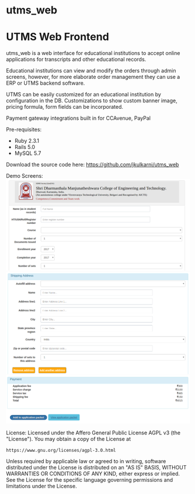 # utms_web
# UTMS Web Frontend
utms_web is a web interface for educational institutions to accept online applications for transcripts and other educational records.

Educational institutions can view and modify the orders through admin screens, however, for more elaborate order management they can use a ERP or UTMS backend software.

UTMS can be easily customized for an educational institution by configuration in the DB. 
Customizations to show custom banner image, pricing formula, form fields can be incorporated. 

Payment gateway integrations built in for CCAvenue, PayPal

Pre-requisites:
- Ruby 2.3.1
- Rails 5.0
- MySQL 5.7

Download the source code here: <a href="https://github.com/jkulkarni/utms_web">https://github.com/jkulkarni/utms_web</a>

Demo Screens:
<img src="public/assets/demo_screen1.png"/>
<img src="public/assets/demo_screen2.png"/>
<img src="public/assets/demo_screen3.png"/>

License:
Licensed under the Affero General Public License AGPL v3 (the "License").
You may obtain a copy of the License at

    https://www.gnu.org/licenses/agpl-3.0.html

Unless required by applicable law or agreed to in writing, software
distributed under the License is distributed on an "AS IS" BASIS,
WITHOUT WARRANTIES OR CONDITIONS OF ANY KIND, either express or implied.
See the License for the specific language governing permissions and
limitations under the License.

